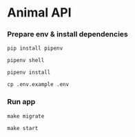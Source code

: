 # Animal API

### Prepare env & install dependencies

```
pip install pipenv

pipenv shell

pipenv install

cp .env.example .env
```

### Run app

```
make migrate

make start
```
